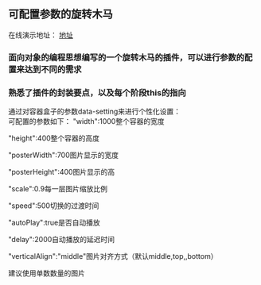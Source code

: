 ## 可配置参数的旋转木马 ##

在线演示地址： [地址](https://mrzqii.github.io/my-project/%E6%97%8B%E8%BD%AC%E6%9C%A8%E9%A9%AC-%E9%9D%A2%E5%90%91%E5%AF%B9%E8%B1%A1/)
### 面向对象的编程思想编写的一个旋转木马的插件，可以进行参数的配置来达到不同的需求 ###
### 熟悉了插件的封装要点，以及每个阶段this的指向 ###
通过对容器盒子的参数data-setting来进行个性化设置：<br>
可配置的参数如下：
"width":1000整个容器的宽度

"height":400整个容器的高度

"posterWidth":700图片显示的宽度

"posterHeight":400图片显示的高

"scale":0.9每一层图片缩放比例

"speed":500切换的过渡时间

"autoPlay":true是否自动播放

"delay":2000自动播放的延迟时间

"verticalAlign":"middle"图片对齐方式（默认middle,top,,bottom）

建议使用单数数量的图片

